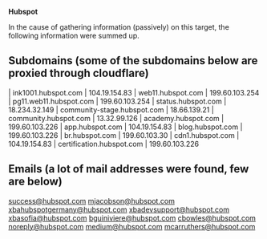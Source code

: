 **Hubspot**

In the cause of gathering information (passively) on this target, the following information were summed up.

Subdomains (some of the subdomains below are proxied through cloudflare)
--

| ink1001.hubspot.com | 104.19.154.83 
| web11.hubspot.com | 199.60.103.254 
| pg11.web11.hubspot.com | 199.60.103.254 
| status.hubspot.com | 18.234.32.149 
| community-stage.hubspot.com | 18.66.139.21 
| community.hubspot.com | 13.32.99.126 
| academy.hubspot.com | 199.60.103.226 
| app.hubspot.com | 104.19.154.83 
| blog.hubspot.com | 199.60.103.226 
| br.hubspot.com | 199.60.103.30 
| cdn1.hubspot.com | 104.19.154.83 
| certification.hubspot.com | 199.60.103.226 

Emails (a lot of mail addresses were found, few are below)
--

success@hubspot.com
mjacobson@hubspot.com
xbahubspotgermany@hubspot.com
xbadevsupport@hubspot.com
xbasofia@hubspot.com
bguiniviere@hubspot.com
cbowles@hubspot.com
noreply@hubspot.com
medium@hubspot.com
mcarruthers@hubspot.com
